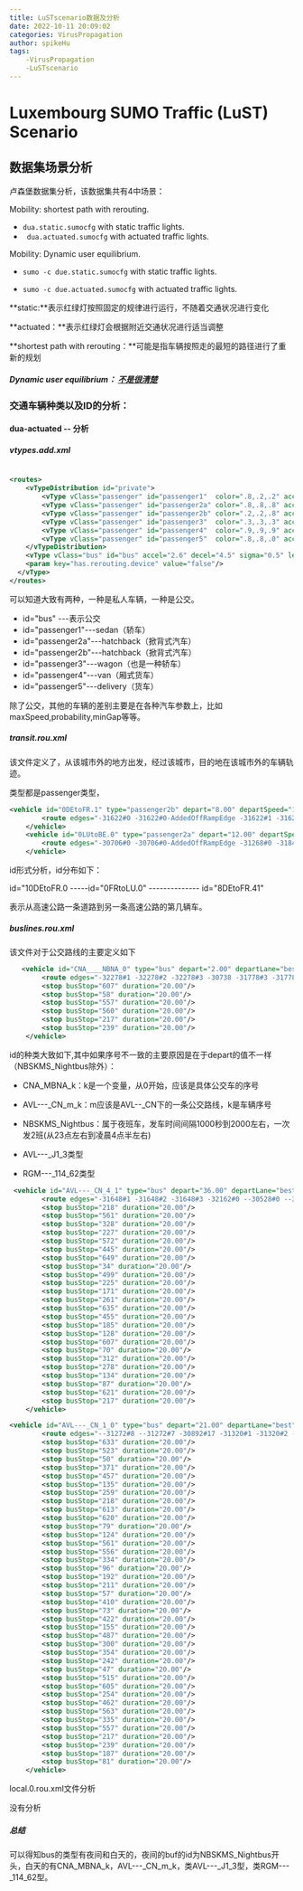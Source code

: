 ```yaml
---
title: LuSTscenario数据及分析
date: 2022-10-11 20:09:02
categories: VirusPropagation
author: spikeHu
tags: 
    -VirusPropagation
    -LuSTscenario
---
```


# Luxembourg SUMO Traffic (LuST) Scenario

## 数据集场景分析

卢森堡数据集分析，该数据集共有4中场景：

Mobility: shortest path with rerouting.

<!--more-->

- `dua.static.sumocfg` with static traffic lights.
- ` dua.actuated.sumocfg` with actuated traffic lights.

Mobility: Dynamic user equilibrium.

- `sumo -c due.static.sumocfg` with static traffic lights.

- `sumo -c due.actuated.sumocfg` with actuated traffic lights.

  

**static:**表示红绿灯按照固定的规律进行运行，不随着交通状况进行变化

**actuated：**表示红绿灯会根据附近交通状况进行适当调整

 **shortest path with rerouting：**可能是指车辆按照走的最短的路径进行了重新的规划

##### **Dynamic user equilibrium：** *<u>不是很清楚</u>*

### 交通车辆种类以及ID的分析：

#### dua-actuated -- 分析

##### vtypes.add.xml

~~~xml

<routes>
    <vTypeDistribution id="private">
        <vType vClass="passenger" id="passenger1"  color=".8,.2,.2" accel="2.6" decel="4.5" sigma="0.5" length="5.0" minGap="1.5" maxSpeed="70" probability=".40" speedDev="0.1" guiShape="passenger/sedan"/>
        <vType vClass="passenger" id="passenger2a" color=".8,.8,.8" accel="3.0" decel="4.5" sigma="0.5" length="4.5" minGap="1.5" maxSpeed="50" probability=".20" speedDev="0.1" guiShape="passenger/hatchback"/>
        <vType vClass="passenger" id="passenger2b" color=".2,.2,.8" accel="2.8" decel="4.5" sigma="0.5" length="4.5" minGap="1.0" maxSpeed="50" probability=".20" speedDev="0.1" guiShape="passenger/hatchback"/>
        <vType vClass="passenger" id="passenger3"  color=".3,.3,.3" accel="2.7" decel="4.5" sigma="0.5" length="6.0" minGap="1.5" maxSpeed="70" probability=".10" speedDev="0.1" guiShape="passenger/wagon"/>
        <vType vClass="passenger" id="passenger4"  color=".9,.9,.9" accel="2.4" decel="4.5" sigma="0.5" length="5.5" minGap="1.5" maxSpeed="30" probability=".05" speedDev="0.1" guiShape="passenger/van"/>
        <vType vClass="passenger" id="passenger5"  color=".8,.8,.0" accel="2.3" decel="4.5" sigma="0.5" length="7.0" minGap="2.5" maxSpeed="30" probability=".05" speedDev="0.1" guiShape="delivery"/>
    </vTypeDistribution>
	<vType vClass="bus" id="bus" accel="2.6" decel="4.5" sigma="0.5" length="12.0" minGap="3" maxSpeed="30" speedDev="0.1" guiShape="bus">
    <param key="has.rerouting.device" value="false"/>
  </vType>
</routes>
~~~

可以知道大致有两种，一种是私人车辆，一种是公交。

- id="bus" ---表示公交
- id="passenger1"---sedan（轿车）
- id="passenger2a"---hatchback（掀背式汽车）
- id="passenger2b"---hatchback（掀背式汽车）
- id="passenger3"---wagon（也是一种轿车）
- id="passenger4"---van（厢式货车）
- id="passenger5"---delivery（货车）

除了公交，其他的车辆的差别主要是在各种汽车参数上，比如maxSpeed,probability,minGap等等。

##### transit.rou.xml

该文件定义了，从该城市外的地方出发，经过该城市，目的地在该城市外的车辆轨迹。

类型都是passenger类型，

~~~xml
<vehicle id="0DEtoFR.1" type="passenger2b" depart="8.00" departSpeed="13.89">
        <route edges="-31622#0 -31622#0-AddedOffRampEdge -31622#1 -31622#2-AddedOnRampEdge -31622#2 -31622#2-AddedOffRampEdge -31622#3 -31622#4-AddedOnRampEdge -31622#4 -31622#4-AddedOffRampEdge -31622#5 -31622#5-AddedOffRampEdge -31622#6 -31622#7-AddedOnRampEdge -31622#7 -31622#7-AddedOffRampEdge -31622#8 -31622#8-AddedOffRampEdge -30482 -31366#1-AddedOnRampEdge -31366#1 -31366#1-AddedOffRampEdge -31366#2 -31366#3-AddedOnRampEdge -31366#3"/>
    </vehicle>
    <vehicle id="0LUtoBE.0" type="passenger2a" depart="12.00" departSpeed="13.89">
        <route edges="-30706#0 -30706#0-AddedOffRampEdge -31268#0 -31840#0 -31840#1 -31622#7-AddedOnRampEdge -31622#7 -31622#7-AddedOffRampEdge -31622#8 -31622#8-AddedOffRampEdge -31622#9 -31622#10-AddedOnRampEdge -31622#10 -31622#10-AddedOffRampEdge -31622#11 -31622#12-AddedOnRampEdge -31622#12 -31622#12-AddedOffRampEdge -31622#13 -31622#14-AddedOnRampEdge -31622#14 -31622#14-AddedOffRampEdge -31622#15 -31622#16-AddedOnRampEdge -31622#16"/>
    </vehicle>
~~~

id形式分析，id分布如下：

 id="10DEtoFR.0  -----id="0FRtoLU.0" -------------- id="8DEtoFR.41"

表示从高速公路一条道路到另一条高速公路的第几辆车。

##### buslines.rou.xml

该文件对于公交路线的主要定义如下

~~~xml
   <vehicle id="CNA____NBNA_0" type="bus" depart="2.00" departLane="best" departPos="0.00" arrivalPos="-1.00" color="green">
        <route edges="-32278#1 -32278#2 -32278#3 -30738 -31778#3 -31778#4 -31708#0 -31708#1 -32674#4 -32674#5 -32674#6 -32674#7 -32674#8 -32674#9 --31648#5 --31648#4 --31648#3 --31648#2 --31648#1 --31648#0 -30528#5 -30528#6 --32924#4 --32924#3 --32924#2 --32924#1 --32924#0"/>
        <stop busStop="607" duration="20.00"/>
        <stop busStop="58" duration="20.00"/>
        <stop busStop="557" duration="20.00"/>
        <stop busStop="560" duration="20.00"/>
        <stop busStop="217" duration="20.00"/>
        <stop busStop="239" duration="20.00"/>
    </vehicle>
~~~



id的种类大致如下,其中如果序号不一致的主要原因是在于depart的值不一样（NBSKMS_Nightbus除外）：

- CNA_MBNA_k：k是一个变量，从0开始，应该是具体公交车的序号

- AVL---_CN_m_k：m应该是AVL--_CN下的一条公交路线，k是车辆序号

- NBSKMS_Nightbus：属于夜班车，发车时间间隔1000秒到2000左右，一次发2班(从23点左右到凌晨4点半左右)

- AVL---_J1_3类型

- RGM---_114_62类型

  



~~~xml
 <vehicle id="AVL---_CN_4_1" type="bus" depart="36.00" departLane="best" departPos="0.00" arrivalPos="-1.00" color="green">
        <route edges="-31648#1 -31648#2 -31648#3 -32162#0 --30528#0 --31492#1 --31492#0 --30648#15 --30648#14 --30648#13 -32552#0 -30850#0 -30850#1 -30850#2 -30850#3 -30850#4 -30850#5 -30850#6 -30850#7 -30850#8 -30850#9 -31424 --30444#2 --30444#1 --30444#0 --31070#7 --31070#6 --31070#5 --31070#4 --31070#3 --31070#2 --31070#1 --31070#0 -32524#0 -32524#1 -32340#0 -32340#1 -32340#2 -32340#3 -32340#4 -32340#5 -32340#7 -32770#6 -32278#0 -32278#1 -32278#2 -32278#3 -32278#4 -32278#5 -32278#6 --30620 --31068#1 --31068#0 -30528#2 -30528#3 -30812 --31648#1"/>
        <stop busStop="218" duration="20.00"/>
        <stop busStop="561" duration="20.00"/>
        <stop busStop="328" duration="20.00"/>
        <stop busStop="227" duration="20.00"/>
        <stop busStop="572" duration="20.00"/>
        <stop busStop="445" duration="20.00"/>
        <stop busStop="649" duration="20.00"/>
        <stop busStop="34" duration="20.00"/>
        <stop busStop="499" duration="20.00"/>
        <stop busStop="225" duration="20.00"/>
        <stop busStop="171" duration="20.00"/>
        <stop busStop="261" duration="20.00"/>
        <stop busStop="635" duration="20.00"/>
        <stop busStop="455" duration="20.00"/>
        <stop busStop="185" duration="20.00"/>
        <stop busStop="128" duration="20.00"/>
        <stop busStop="607" duration="20.00"/>
        <stop busStop="70" duration="20.00"/>
        <stop busStop="312" duration="20.00"/>
        <stop busStop="278" duration="20.00"/>
        <stop busStop="134" duration="20.00"/>
        <stop busStop="87" duration="20.00"/>
        <stop busStop="621" duration="20.00"/>
        <stop busStop="217" duration="20.00"/>
    </vehicle>
~~~



~~~XML
<vehicle id="AVL---_CN_1_0" type="bus" depart="21.00" departLane="best" departPos="0.00" arrivalPos="-1.00" color="green">
        <route edges="--31272#8 --31272#7 -30892#17 -31320#1 -31320#2 --31272#4 --31272#3 --31272#2 --31272#1 --31272#0 --30528#20 --30528#19 --30528#18 --30528#17 --30528#16 --30528#15 --30528#14 --30528#13 --30528#12 --30528#11 --30528#10 --30528#9 --30528#8 --30528#7 --30528#6 --30528#5 -31648#0 -31648#1 -31648#2 --32672 -31068#0 -31068#1 -32574 -30338 --32652#9 --30796 -31208#1 --31056#0 -31780 --31068#1 --31068#0 -32672 -31648#3 -31648#4 -31648#5 --32674#9 --32674#8 --32674#7 --32674#6 --32674#5 --32674#4 --32674#3 --32674#2 --31134#1 --31134#0 --30856#15 --30856#14 --30856#13 --30856#12 --30856#11 --30856#10 --30856#9 --30856#8 --30856#7 --30856#6 --30856#5 --30856#4 --30856#3 --30856#2 --30856#1 --30856#0 -32674#7 -32674#8 -32674#9 --31492#2 -30528#0 -30528#1 -30528#2 -30528#3 -30812 --31648#1 --31648#0 -30528#5 -30528#6 --32924#4 --32924#3 --32924#2 --32924#1 --32924#0 --32410#3 --32410#2 --32410#1 --32410#0 -30528#16"/>
        <stop busStop="633" duration="20.00"/>
        <stop busStop="523" duration="20.00"/>
        <stop busStop="50" duration="20.00"/>
        <stop busStop="371" duration="20.00"/>
        <stop busStop="457" duration="20.00"/>
        <stop busStop="135" duration="20.00"/>
        <stop busStop="259" duration="20.00"/>
        <stop busStop="218" duration="20.00"/>
        <stop busStop="613" duration="20.00"/>
        <stop busStop="620" duration="20.00"/>
        <stop busStop="79" duration="20.00"/>
        <stop busStop="124" duration="20.00"/>
        <stop busStop="561" duration="20.00"/>
        <stop busStop="556" duration="20.00"/>
        <stop busStop="334" duration="20.00"/>
        <stop busStop="96" duration="20.00"/>
        <stop busStop="192" duration="20.00"/>
        <stop busStop="211" duration="20.00"/>
        <stop busStop="57" duration="20.00"/>
        <stop busStop="410" duration="20.00"/>
        <stop busStop="73" duration="20.00"/>
        <stop busStop="422" duration="20.00"/>
        <stop busStop="155" duration="20.00"/>
        <stop busStop="487" duration="20.00"/>
        <stop busStop="300" duration="20.00"/>
        <stop busStop="354" duration="20.00"/>
        <stop busStop="242" duration="20.00"/>
        <stop busStop="47" duration="20.00"/>
        <stop busStop="515" duration="20.00"/>
        <stop busStop="605" duration="20.00"/>
        <stop busStop="254" duration="20.00"/>
        <stop busStop="462" duration="20.00"/>
        <stop busStop="563" duration="20.00"/>
        <stop busStop="335" duration="20.00"/>
        <stop busStop="557" duration="20.00"/>
        <stop busStop="217" duration="20.00"/>
        <stop busStop="239" duration="20.00"/>
        <stop busStop="187" duration="20.00"/>
        <stop busStop="81" duration="20.00"/>
    </vehicle>
~~~

local.0.rou.xml文件分析

没有分析

##### 总结

可以得知bus的类型有夜间和白天的，夜间的buf的id为NBSKMS_Nightbus开头，白天的有CNA_MBNA_k，AVL---_CN_m_k，类AVL---_J1_3型，类RGM---_114_62型。




















